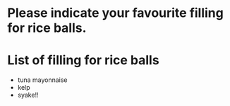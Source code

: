 # Please indicate your favourite filling for rice balls.

# List of filling for rice balls
- tuna mayonnaise
- kelp
- syake!!